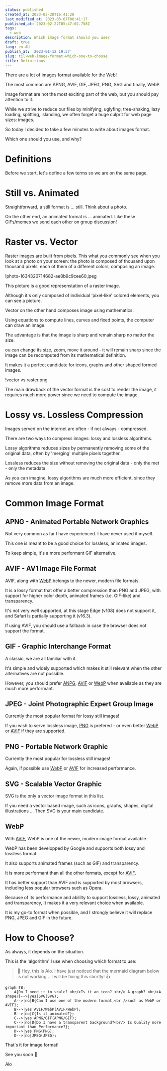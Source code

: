 ```yaml
---
status: published
created_at: 2023-02-28T16:41:28
last_modified_at: 2023-03-07T08:41:17
published_at: 2023-02-22T05:47:02.758Z
tags:
  - web
description: Which image format should you use?
draft: true
lang: en-AU
publish_at: '2023-01-12 19:37'
slug: til-web-image-format-which-one-to-choose
title: Definitions
---
```


There are a lot of images format available for the Web!

The most common are APNG, AVIF, GIF, JPEG, PNG, SVG and finally, WebP.

Image format are not the most exciting part of the web, but you should pay attention to it.

While we strive to reduce our files by minifying, uglyfing, tree-shaking, lazy loading, splitting, islanding, we often forget a huge culprit for web page sizes: images.

So today I decided to take a few minutes to write about images format.

Which one should you use, and why?

# Definitions

Before we start, let's define a few terms so we are on the same page.

# Still vs. Animated

Straightforward, a still format is … still. Think about a photo.

On the other end, an animated format is … animated. Like these GIFs/memes we send each other on group discussion!

# Raster vs. Vector

Raster images are built from pixels. This what you commonly see when you look at a photo on your screen: the photo is composed of thousand upon thousand pixels, each of them of a different colors, composing an image.

!photo-1634320714682-ae8b9c9cee60.jpeg

This picture is a good represenstation of a raster image.

Although it's only composed of individual 'pixel-like' colored elements, you can see a picture.

Vector on the other hand composes image using mathematics.

Using equations to compute lines, curves and fixed points, the computer can draw an image.

The advantage is that the image is sharp and remain sharp no matter the size.

ou can change its size, zoom, move it around - it will remain sharp since the image can be recomputed from its mathematical definition.

It makes it a perfect candidate for icons, graphs and other shaped formed images.

!vector vs raster.png

The main drawback of the vector format is the cost to render the image, it requires much more power since we need to compute the image.

# Lossy vs. Lossless Compression

Images served on the internet are often - if not always - compressed.

There are two ways to compress images: lossy and lossless algorithms.

Lossy algorithms reduces sizes by permanently removing some of the original data, often by 'merging' multiple pixels together.

Lossless reduces the size without removing the original data - only the met - only the metadata.

As you can imagine, lossy algorithms are much more efficient, since they remove more data from an image.

# Common Image Format

## APNG - Animated Portable Network Graphics

Not very common as far I have experienced. I have never used it myself.

This one is meant to be a good choice for lossless, animated images.

To keep simple, it's a more performant GIF alternative.

## AVIF - AV1 Image File Format

AVIF, along with [WebP](#WebP) belongs to the newer, modern file formats.

It is a lossy format that offer a better compression than PNG and JPEG, with support for higher color depth, animated frames (i.e. GIF-like) and transparency.

It's not very well supported, at this stage Edge (v108) does not support it, and Safari is partially supporting it (v16.3).

If using AVIF, you should use a fallback in case the browser does not support the format.

## GIF - Graphic Interchange Format

A classic, we are all familiar with it.

It's simple and widely supported which makes it still relevant when the other alternatives are not possible.

However, you should prefer [ANPG](#ANPG), [AVIF](#AVIF) or [WebP](#WebP) when available as they are much more performant.

## JPEG - Joint Photographic Expert Group Image

Currently the most popular format for lossy still images!

If you wish to serve lossless image, [PNG](#PNG) is prefered - or even better [WebP](#WebP) or [AVIF](#AVIF) if they are supported.

## PNG - Portable Network Graphic

Currently the most popular for lossless still images!

Again, if possible use [WebP](#WebP) or [AVIF](#AVIF) for increased performance.

## SVG - Scalable Vector Graphic

SVG is the only a vector image format in this list.

If you need a vector based image, such as icons, graphs, shapes, digital illustrations … Then SVG is your main candidate.

## WebP

With [AVIF](#AVIF), WebP is one of the newer, modern image format available.

WebP has been developped by Google and supports both lossy and lossless format.

It also supports animated frames (such as GIF) and transparency.

It is more performant than all the other formats, except for [AVIF](#AVIF).

It has better support than AVIF and is supported by most browsers, including less popular browsers such as Opera.

Because of its performance and abililty to support lossless, lossy, animated and transparency, It makes it a very relevant choice when available.

It is my go-to format when possible, and I strongly believe it will replace PNG, JPEG and GIF in the future.

# How to Choose?

As always, it depends on the situation.

This is the 'algorithm' I use when choosing which format to use:

> 🚨 Hey, this is Alo. I have just noticed that the mermaid diagram below is not working… I will be fixing this shortly! 👍

```mermaid
graph TB;
	A{Do I need it to scale? <br/>Is it an icon? <br/> A graph? <br/>A shape?}-->|yes|SVG(SVG);
	A-->|no|B{Can I use one of the modern format,<br />such as WebP or AVIF};
	B-->|yes|AVIF/WebP(AVIF/WebP);
	B-->|no|C{Is it animated?};
	C-->|yes|APNG/GIF(APNG/GIF);
	C-->|no|D{Do I have a transparent background?<br/> Is Quality more important than Performance?};
	D-->|yes|PNG(PNG);
	D-->|no|JPEG(JPEG);
```

That's it for image format!

See you soon 👋

Alo
